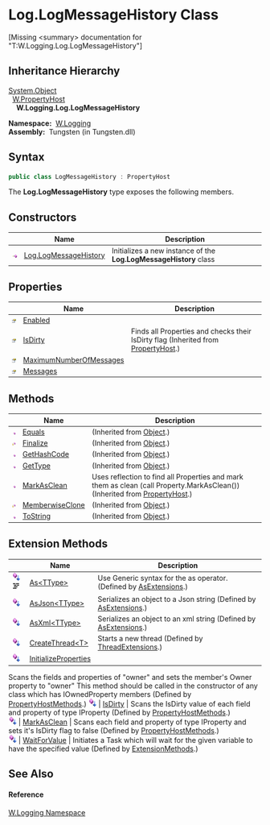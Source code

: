 Log.LogMessageHistory Class
===========================
  
[Missing &lt;summary> documentation for "T:W.Logging.Log.LogMessageHistory"]



Inheritance Hierarchy
---------------------
[System.Object][1]  
  [W.PropertyHost][2]  
    **W.Logging.Log.LogMessageHistory**  

  **Namespace:**  [W.Logging][3]  
  **Assembly:**  Tungsten (in Tungsten.dll)

Syntax
------

```csharp
public class LogMessageHistory : PropertyHost
```

The **Log.LogMessageHistory** type exposes the following members.


Constructors
------------

                 | Name                       | Description                                                       
---------------- | -------------------------- | ----------------------------------------------------------------- 
![Public method] | [Log.LogMessageHistory][4] | Initializes a new instance of the **Log.LogMessageHistory** class 


Properties
----------

                   | Name                         | Description                                                                            
------------------ | ---------------------------- | -------------------------------------------------------------------------------------- 
![Public property] | [Enabled][5]                 |                                                                                        
![Public property] | [IsDirty][6]                 | Finds all Properties and checks their IsDirty flag (Inherited from [PropertyHost][2].) 
![Public property] | [MaximumNumberOfMessages][7] |                                                                                        
![Public property] | [Messages][8]                |                                                                                        


Methods
-------

                    | Name                  | Description                                                                                                                     
------------------- | --------------------- | ------------------------------------------------------------------------------------------------------------------------------- 
![Public method]    | [Equals][9]           | (Inherited from [Object][1].)                                                                                                   
![Protected method] | [Finalize][10]        | (Inherited from [Object][1].)                                                                                                   
![Public method]    | [GetHashCode][11]     | (Inherited from [Object][1].)                                                                                                   
![Public method]    | [GetType][12]         | (Inherited from [Object][1].)                                                                                                   
![Public method]    | [MarkAsClean][13]     | Uses reflection to find all Properties and mark them as clean (call Property.MarkAsClean()) (Inherited from [PropertyHost][2].) 
![Protected method] | [MemberwiseClone][14] | (Inherited from [Object][1].)                                                                                                   
![Public method]    | [ToString][15]        | (Inherited from [Object][1].)                                                                                                   


Extension Methods
-----------------

                                          | Name                       | Description                                                                                                                                                                                                                      
----------------------------------------- | -------------------------- | -------------------------------------------------------------------------------------------------------------------------------------------------------------------------------------------------------------------------------- 
![Public Extension Method]![Code example] | [As&lt;TType>][16]         | Use Generic syntax for the as operator. (Defined by [AsExtensions][17].)                                                                                                                                                         
![Public Extension Method]                | [AsJson&lt;TType>][18]     | Serializes an object to a Json string (Defined by [AsExtensions][17].)                                                                                                                                                           
![Public Extension Method]                | [AsXml&lt;TType>][19]      | Serializes an object to an xml string (Defined by [AsExtensions][17].)                                                                                                                                                           
![Public Extension Method]                | [CreateThread&lt;T>][20]   | Starts a new thread (Defined by [ThreadExtensions][21].)                                                                                                                                                                         
![Public Extension Method]                | [InitializeProperties][22] | 
Scans the fields and properties of "owner" and sets the member's Owner property to "owner" This method should be called in the constructor of any class which has IOwnedProperty members
 (Defined by [PropertyHostMethods][23].) 
![Public Extension Method]                | [IsDirty][24]              | 
Scans the IsDirty value of each field and property of type IProperty
 (Defined by [PropertyHostMethods][23].)                                                                                                                 
![Public Extension Method]                | [MarkAsClean][25]          | 
Scans each field and property of type IProperty and sets it's IsDirty flag to false
 (Defined by [PropertyHostMethods][23].)                                                                                                  
![Public Extension Method]                | [WaitForValue][26]         | Initiates a Task which will wait for the given variable to have the specified value (Defined by [ExtensionMethods][27].)                                                                                                         


See Also
--------

#### Reference
[W.Logging Namespace][3]  

[1]: http://msdn.microsoft.com/en-us/library/e5kfa45b
[2]: ../../W/PropertyHost/README.md
[3]: ../README.md
[4]: _ctor.md
[5]: Enabled.md
[6]: ../../W/PropertyHost/IsDirty.md
[7]: MaximumNumberOfMessages.md
[8]: Messages.md
[9]: http://msdn.microsoft.com/en-us/library/bsc2ak47
[10]: http://msdn.microsoft.com/en-us/library/4k87zsw7
[11]: http://msdn.microsoft.com/en-us/library/zdee4b3y
[12]: http://msdn.microsoft.com/en-us/library/dfwy45w9
[13]: ../../W/PropertyHost/MarkAsClean.md
[14]: http://msdn.microsoft.com/en-us/library/57ctke0a
[15]: http://msdn.microsoft.com/en-us/library/7bxwbwt2
[16]: ../../W/AsExtensions/As__1.md
[17]: ../../W/AsExtensions/README.md
[18]: ../../W/AsExtensions/AsJson__1.md
[19]: ../../W/AsExtensions/AsXml__1.md
[20]: ../../W.Threading/ThreadExtensions/CreateThread__1.md
[21]: ../../W.Threading/ThreadExtensions/README.md
[22]: ../../W/PropertyHostMethods/InitializeProperties.md
[23]: ../../W/PropertyHostMethods/README.md
[24]: ../../W/PropertyHostMethods/IsDirty.md
[25]: ../../W/PropertyHostMethods/MarkAsClean.md
[26]: ../../W/ExtensionMethods/WaitForValue.md
[27]: ../../W/ExtensionMethods/README.md
[Public method]: ../../_icons/pubmethod.gif "Public method"
[Public property]: ../../_icons/pubproperty.gif "Public property"
[Protected method]: ../../_icons/protmethod.gif "Protected method"
[Public Extension Method]: ../../_icons/pubextension.gif "Public Extension Method"
[Code example]: ../../_icons/CodeExample.png "Code example"